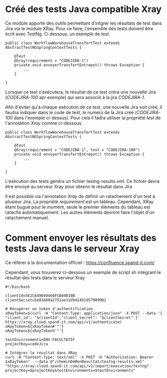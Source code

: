 # Créé des tests Java compatible Xray

 Ce module apporte des outils permettant d'intgrer les résultats de test dans Jira via le module XRay.
 Pour ce faire, l'ensemble des tests doivent être écrit avec TestNg.
 Ci dessous, un exemple de test.

```
public class WorkflowWarehouseTransfertTest extends AbstractTestNGSpringContextTests {

    @Test
    @Xray(requirement = "CODEJIRA-1")
    private void envoyerTransfertEntrepot() throws Exception {
        ...
    }

}
```

 Lorsque ce test s'exécutera, le résultat de ce test créra une nouvelle Jira (*CODEJIRA-100* apr exemple) qui sera associé à la jira *CODEJIRA-1*.

 Afin d'éviter qu'à chaque exécution de ce test, une nouvelle Jira soit créé, il faudra indiquer dans le code de test, le numéro de la Jira créé (*CODEJIRA-100* dans l'exemple ci-dessus).
 Pour cela il fadra utiliser la propriété *test* de l'annotation *Xray* comme ci-dessous.


```
public class WorkflowWarehouseTransfertTest extends AbstractTestNGSpringContextTests {

    @Test
    @Xray(requirement = "CODEJIRA-1", test = "CODEJIRA-100")
    private void envoyerTransfertEntrepot() throws Exception {
        ...
    }

}
```

 L'exécution des tests généra un fichier testng-results.xml. Ce fichier devra être envoyé au serveur Xray pour obtenir le résultat dans Jira

 Il est possible via l'annotation *Xray* de définir un ratachement d'un test à plusieur Jira. La propriété *requirement* est un tableau.
 Cependant, XRay étant bugué pour le moment, seule le premier éléments du tableau est rataché automatiquement. Les autres éléments devront faire
 l'objet d'un ratachement manuel.

# Comment envoyer les résultats des tests Java dans le serveur Xray

 Ce référer à la documentation officiel : https://confluence.xpand-it.com/

 Cependant, vous trouverez ci-dessous un exemple de script sh intégrant le résultat des tests dans le serveur Xray

```
#!/bin/bash

clientId=5E2C649649404FCB49D10B
clientSecret=5e83e89a2751ae31d9414b1857909982

# Récupérer un token d'authentification
xRayToken=$(curl -H "Content-Type: application/json" -X POST --data '{ "client_id": "$clientId","client_secret": "$clientSecret" }'  https://xray.cloud.xpand-it.com/api/v1/authenticate)
xRayToken=${xRayToken#'"'}
xRayToken=${xRayToken%'"'}

testEnvironments=ENV-FACULTATIF
projectKey=codeJira

# Intégrer le résultat dans XRay
curl -H "Content-Type: text/xml" -X POST -H "Authorization: Bearer $xRayToken"  --data @"/cheminDeMonResultat/testng-results.xml" "https://xray.cloud.xpand-it.com/api/v1/import/execution/testng?projectKey=$projectKey&testEnvironments=$testEnvironments"
```